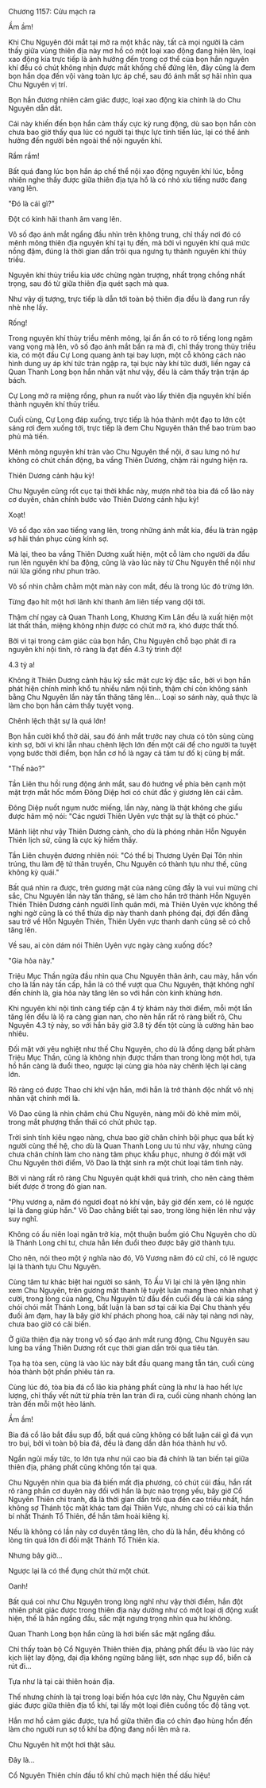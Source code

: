 




Chương 1157: Cửu mạch ra


Ầm ầm!

Khi Chu Nguyên đôi mắt tại mở ra một khắc này, tất cả mọi người là cảm thấy giữa vùng thiên địa này mơ hồ có một loại xao động đang hiện lên, loại xao động kia trực tiếp là ảnh hưởng đến trong cơ thể của bọn hắn nguyên khí đều có chút không nhịn được mất khống chế đứng lên, đây cũng là đem bọn hắn dọa đến vội vàng toàn lực áp chế, sau đó ánh mắt sợ hãi nhìn qua Chu Nguyên vị trí.

Bọn hắn đương nhiên cảm giác được, loại xao động kia chính là do Chu Nguyên dẫn dắt.

Cái này khiến đến bọn hắn cảm thấy cực kỳ rung động, dù sao bọn hắn còn chưa bao giờ thấy qua lúc có người tại thực lực tinh tiến lúc, lại có thể ảnh hưởng đến người bên ngoài thể nội nguyên khí.

Rầm rầm!

Bất quá đang lúc bọn hắn áp chế thể nội xao động nguyên khí lúc, bỗng nhiên nghe thấy được giữa thiên địa tựa hồ là có nhỏ xíu tiếng nước đang vang lên.

"Đó là cái gì?"

Đột có kinh hãi thanh âm vang lên.

Vô số đạo ánh mắt ngẩng đầu nhìn trên không trung, chỉ thấy nơi đó có mênh mông thiên địa nguyên khí tại tụ đến, mà bởi vì nguyên khí quá mức nồng đậm, đúng là thời gian dần trôi qua ngưng tụ thành nguyên khí thủy triều.

Nguyên khí thủy triều kia ước chừng ngàn trượng, nhất trọng chồng nhất trọng, sau đó từ giữa thiên địa quét sạch mà qua.

Như vậy dị tượng, trực tiếp là dẫn tới toàn bộ thiên địa đều là đang run rẩy nhè nhẹ lấy.

Rống!

Trong nguyên khí thủy triều mênh mông, lại ẩn ẩn có to rõ tiếng long ngâm vang vọng mà lên, vô số đạo ánh mắt bắn ra mà đi, chỉ thấy trong thủy triều kia, có một đầu Cự Long quang ảnh tại bay lượn, một cỗ không cách nào hình dung uy áp khí tức tràn ngập ra, tại bực này khí tức dưới, liền ngay cả Quan Thanh Long bọn hắn nhân vật như vậy, đều là cảm thấy trận trận áp bách.

Cự Long mở ra miệng rồng, phun ra nuốt vào lấy thiên địa nguyên khí biến thành nguyên khí thủy triều.

Cuối cùng, Cự Long đáp xuống, trực tiếp là hóa thành một đạo to lớn cột sáng rơi đem xuống tới, trực tiếp là đem Chu Nguyên thân thể bao trùm bao phủ mà tiến.

Mênh mông nguyên khí tràn vào Chu Nguyên thể nội, ở sau lưng nó hư không có chút chấn động, ba vầng Thiên Dương, chậm rãi ngưng hiện ra.

Thiên Dương cảnh hậu kỳ!

Chu Nguyên cũng rốt cục tại thời khắc này, mượn nhờ tòa bia đá cổ lão này cơ duyên, chân chính bước vào Thiên Dương cảnh hậu kỳ!

Xoạt!

Vô số đạo xôn xao tiếng vang lên, trong những ánh mắt kia, đều là tràn ngập sợ hãi thán phục cùng kính sợ.

Mà lại, theo ba vầng Thiên Dương xuất hiện, một cỗ làm cho người da đầu run lên nguyên khí ba động, cũng là vào lúc này từ Chu Nguyên thể nội như núi lửa giống như phun trào.

Vô số nhìn chằm chằm một màn này con mắt, đều là trong lúc đó trừng lớn.

Từng đạo hít một hơi lãnh khí thanh âm liên tiếp vang dội tới.

Thậm chí ngay cả Quan Thanh Long, Khương Kim Lân đều là xuất hiện một lát thất thần, miệng không nhịn được có chút mở ra, khó được thất thố.

Bởi vì tại trong cảm giác của bọn hắn, Chu Nguyên chỗ bạo phát đi ra nguyên khí nội tình, rõ ràng là đạt đến 4.3 tỷ trình độ!

4.3 tỷ a!

Không ít Thiên Dương cảnh hậu kỳ sắc mặt cực kỳ đặc sắc, bởi vì bọn hắn phát hiện chính mình khổ tu nhiều năm nội tình, thậm chí còn không sánh bằng Chu Nguyên lần này tấn thăng tăng lên... Loại so sánh này, quả thực là làm cho bọn hắn cảm thấy tuyệt vọng.

Chênh lệch thật sự là quá lớn!

Bọn hắn cười khổ thở dài, sau đó ánh mắt trước nay chưa có tôn sùng cùng kính sợ, bởi vì khi lẫn nhau chênh lệch lớn đến một cái để cho người ta tuyệt vọng bước thời điểm, bọn hắn cơ hồ là ngay cả tâm tư đố kị cũng bị mất.

"Thế nào?"

Tần Liên thu hồi rung động ánh mắt, sau đó hướng về phía bên cạnh một mặt trợn mắt hốc mồm Đông Diệp hơi có chút đắc ý giương lên cái cằm.

Đông Diệp nuốt ngụm nước miếng, lần này, nàng là thật không che giấu được hâm mộ nói: "Các ngươi Thiên Uyên vực thật sự là thật có phúc."

Mãnh liệt như vậy Thiên Dương cảnh, cho dù là phóng nhãn Hỗn Nguyên Thiên lịch sử, cũng là cực kỳ hiếm thấy.

Tần Liên chuyện đương nhiên nói: "Có thể bị Thương Uyên Đại Tôn nhìn trúng, thu làm đệ tử thân truyền, Chu Nguyên có thành tựu như thế, cũng không kỳ quái."

Bất quá nhìn ra được, trên gương mặt của nàng cũng đầy là vui vui mừng chi sắc, Chu Nguyên lần này tấn thăng, sẽ làm cho hắn trở thành Hỗn Nguyên Thiên Thiên Dương cảnh người lĩnh quân mới, mà Thiên Uyên vực không thể nghi ngờ cũng là có thể thừa dịp này thanh danh phóng đại, đợi đến đằng sau trở về Hỗn Nguyên Thiên, Thiên Uyên vực thanh danh cũng sẽ có chỗ tăng lên.

Về sau, ai còn dám nói Thiên Uyên vực ngày càng xuống dốc?

"Gia hỏa này."

Triệu Mục Thần ngửa đầu nhìn qua Chu Nguyên thân ảnh, cau mày, hắn vốn cho là lần này tấn cấp, hẳn là có thể vượt qua Chu Nguyên, thật không nghĩ đến chính là, gia hỏa này tăng lên so với hắn còn kinh khủng hơn.

Khi nguyên khí nội tình càng tiếp cận 4 tỷ khảm này thời điểm, mỗi một lần tăng lên đều là lộ ra càng gian nan, cho nên hắn rất rõ ràng biết rõ, Chu Nguyên 4.3 tỷ này, so với hắn bây giờ 3.8 tỷ đến tột cùng là cường hãn bao nhiêu.

Đối mặt với yêu nghiệt như thế Chu Nguyên, cho dù là đồng dạng bất phàm Triệu Mục Thần, cũng là không nhịn được thầm than trong lòng một hơi, tựa hồ hắn càng là đuổi theo, ngược lại cùng gia hỏa này chênh lệch lại càng lớn.

Rõ ràng có được Thao chi khí vận hắn, mới hẳn là trở thành độc nhất vô nhị nhân vật chính mới là.

Võ Dao cũng là nhìn chăm chú Chu Nguyên, nàng môi đỏ khẽ mím môi, trong mắt phượng thần thái có chút phức tạp.

Trời sinh tính kiêu ngạo nàng, chưa bao giờ chân chính bội phục qua bất kỳ người cùng thế hệ, cho dù là Quan Thanh Long ưu tú như vậy, nhưng cũng chưa chân chính làm cho nàng tâm phục khẩu phục, nhưng ở đối mặt với Chu Nguyên thời điểm, Võ Dao là thật sinh ra một chút loại tâm tình này.

Bởi vì nàng rất rõ ràng Chu Nguyên quật khởi quá trình, cho nên càng thêm biết được ở trong đó gian nan.

"Phụ vương a, năm đó ngươi đoạt nó khí vận, bây giờ đến xem, có lẽ ngược lại là đang giúp hắn." Võ Dao chẳng biết tại sao, trong lòng hiện lên như vậy suy nghĩ.

Không có ấu niên loại ngăn trở kia, một thuận buồm gió Chu Nguyên cho dù là Thánh Long chi tư, chưa hẳn liền đuổi theo được bây giờ thành tựu.

Cho nên, nói theo một ý nghĩa nào đó, Võ Vương năm đó cử chỉ, có lẽ ngược lại là thành tựu Chu Nguyên.

Cùng tâm tư khác biệt hai người so sánh, Tô Ấu Vi lại chỉ là yên lặng nhìn xem Chu Nguyên, trên gương mặt thanh lệ tuyệt luân mang theo nhàn nhạt ý cười, trong lòng của nàng, Chu Nguyên từ đầu đến cuối đều là cái kia sáng chói chói mắt Thánh Long, bất luận là ban sơ tại cái kia Đại Chu thành yếu đuối ảm đạm, hay là bây giờ khí phách phong hoa, cái này tại nàng nơi này, chưa bao giờ có cải biến.

Ở giữa thiên địa này trong vô số đạo ánh mắt rung động, Chu Nguyên sau lưng ba vầng Thiên Dương rốt cục thời gian dần trôi qua tiêu tán.

Tọa hạ tòa sen, cũng là vào lúc này bắt đầu quang mang tẫn tán, cuối cùng hóa thành bột phấn phiêu tán ra.

Cùng lúc đó, tòa bia đá cổ lão kia phảng phất cũng là như là hao hết lực lượng, chỉ thấy vết nứt từ phía trên lan tràn đi ra, cuối cùng nhanh chóng lan tràn đến mỗi một hẻo lánh.

Ầm ầm!

Bia đá cổ lão bắt đầu sụp đổ, bất quá cũng không có bất luận cái gì đá vụn tro bụi, bởi vì toàn bộ bia đá, đều là đang dần dần hóa thành hư vô.

Ngắn ngủi mấy tức, to lớn tựa như núi cao bia đá chính là tan biến tại giữa thiên địa, phảng phất cũng không tồn tại qua.

Chu Nguyên nhìn qua bia đá biến mất địa phương, có chút cúi đầu, hắn rất rõ ràng phần cơ duyên này đối với hắn là bực nào trọng yếu, bây giờ Cổ Nguyên Thiên chi tranh, đã là thời gian dần trôi qua đến cao triều nhất, hắn không sợ Thánh tộc mặt khác tam đại Thiên Vực, nhưng chỉ có cái kia thần bí nhất Thánh Tổ Thiên, để hắn tâm hoài kiêng kị.

Nếu là không có lần này cơ duyên tăng lên, cho dù là hắn, đều không có lòng tin quá lớn đi đối mặt Thánh Tổ Thiên kia.

Nhưng bây giờ...

Ngược lại là có thể đụng chút thử một chút.

Oanh!

Bất quá coi như Chu Nguyên trong lòng nghĩ như vậy thời điểm, hắn đột nhiên phát giác được trong thiên địa này dường như có một loại dị động xuất hiện, thế là hắn ngẩng đầu, sắc mặt ngưng trọng nhìn qua hư không.

Quan Thanh Long bọn hắn cũng là hơi biến sắc mặt ngẩng đầu.

Chỉ thấy toàn bộ Cổ Nguyên Thiên thiên địa, phảng phất đều là vào lúc này kịch liệt lay động, đại địa không ngừng băng liệt, sơn nhạc sụp đổ, biển cả rút đi...

Tựa như là tại cải thiên hoán địa.

Thế nhưng chính là tại trong loại biến hóa cực lớn này, Chu Nguyên cảm giác được giữa thiên địa tổ khí, tại lấy một loại điên cuồng tốc độ tăng vọt.

Hắn mơ hồ cảm giác được, tựa hồ giữa thiên địa có chín đạo hùng hồn đến làm cho người run sợ tổ khí ba động đang nổi lên mà ra.

Chu Nguyên hít một hơi thật sâu.

Đây là...

Cổ Nguyên Thiên chín đầu tổ khí chủ mạch hiện thế dấu hiệu!




